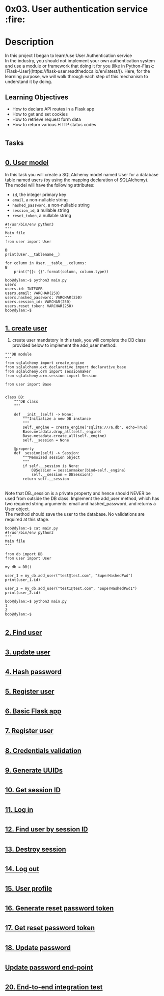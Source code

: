 <p><h1>0x03. User authentication service :fire:</h1></p>

<p><h1>Description</h1></p>
In this project I began to learn/use User Authentication service<br>
In the industry, you should not implement your own authentication system and use a module or framework that doing it for you (like in Python-Flask: [Flask-User](https://flask-user.readthedocs.io/en/latest/)). Here, for the learning purpose, we will walk through each step of this mechanism to understand it by doing.

## Learning Objectives
* How to declare API routes in a Flask app<br>
* How to get and set cookies<br>
* How to retrieve request form data<br>
* How to return various HTTP status codes<br>

#
## Tasks
#
## [0. User model](./user.py) <br>
In this task you will create a SQLAlchemy model named User for a database table named users (by using the mapping declaration of SQLAlchemy).
<br>
The model will have the following attributes:
<br>
* `id`, the integer primary key<br>
* `email`, a non-nullable string<br>
* `hashed_password`, a non-nullable string<br>
* `session_id`, a nullable string<br>
* `reset_token`, a nullable string<br>
```bob@dylan:~$ cat main.py
#!/usr/bin/env python3
"""
Main file
"""
from user import User

B
print(User.__tablename__)

for column in User.__table__.columns:
B
    print("{}: {}".format(column, column.type))

bob@dylan:~$ python3 main.py
users
users.id: INTEGER
users.email: VARCHAR(250)
users.hashed_password: VARCHAR(250)
users.session_id: VARCHAR(250)
users.reset_token: VARCHAR(250)
bob@dylan:~$ 
```
#
## [1. create user](./db.py)<br>
1. create user
mandatory
In this task, you will complete the DB class provided below to implement the add_user method.

```
"""DB module
"""
from sqlalchemy import create_engine
from sqlalchemy.ext.declarative import declarative_base
from sqlalchemy.orm import sessionmaker
from sqlalchemy.orm.session import Session

from user import Base


class DB:
    """DB class
    """

    def __init__(self) -> None:
        """Initialize a new DB instance
        """
        self._engine = create_engine("sqlite:///a.db", echo=True)
        Base.metadata.drop_all(self._engine)
        Base.metadata.create_all(self._engine)
        self.__session = None

    @property
    def _session(self) -> Session:
        """Memoized session object
        """
        if self.__session is None:
            DBSession = sessionmaker(bind=self._engine)
            self.__session = DBSession()
        return self.__session
```
<br>
Note that DB._session is a private property and hence should NEVER be used from outside the DB class.
Implement the add_user method, which has two required string arguments: email and hashed_password, and returns a User object.<br>
The method should save the user to the database. No validations are required at this stage.<br>

```
bob@dylan:~$ cat main.py
#!/usr/bin/env python3
"""
Main file
"""

from db import DB
from user import User

my_db = DB()

user_1 = my_db.add_user("test@test.com", "SuperHashedPwd")
print(user_1.id)

user_2 = my_db.add_user("test1@test.com", "SuperHashedPwd1")
print(user_2.id)

bob@dylan:~$ python3 main.py
1
2
bob@dylan:~$
```
#
## [2. Find user](./db.py)
#
## [3. update user](./db.py)
#
## [4. Hash password](./auth.py)
#
## [5. Register user](./auth.py)
#
## [6. Basic Flask app](./app.py)
#
## [7. Register user](./app.py)
#
## [8. Credentials validation](./auth.py)
#
## [9. Generate UUIDs](./auth.py)
#
## [10. Get session ID](./auth.py)
#
## [11. Log in](./app.py)
#
## [12. Find user by session ID](./auth.py)
#
## [13. Destroy session](./auth.py)
#
## [14. Log out](./app.py)
#
## [15. User profile](./app.py)
#
## [16. Generate reset password token](./auth.py)
#
## [17. Get reset password token](./app.py)
#
## [18. Update password](./auth.py)
#
## [Update password end-point](./app.py)
#
## [20. End-to-end integration test](./main.py)
